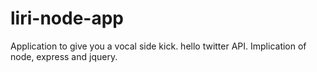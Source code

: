 # liri-node-app

Application to give you a vocal side kick. hello twitter API. Implication of node, express and jquery.
